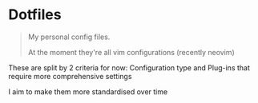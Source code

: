 # Dotfiles

> My personal config files.
> 
> At the moment they're all vim configurations (recently neovim)

These are split by 2 criteria for now: Configuration type and Plug-ins that require more comprehensive settings

I aim to make them more standardised over time

